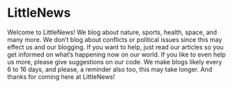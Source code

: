 # LittleNews
Welcome to LittleNews! We blog about nature, sports, health, space, and many more. We don’t blog about conflicts or political issues since this may effect us and our blogging. If you want to help, just read our articles so you get informed on what’s happening now on our world. If you like to even help us more, please give suggestions on our code. We make blogs likely every 6 to 16 days, and please, a reminder also too, this may take longer. And thanks for coming here at LittleNews! 
